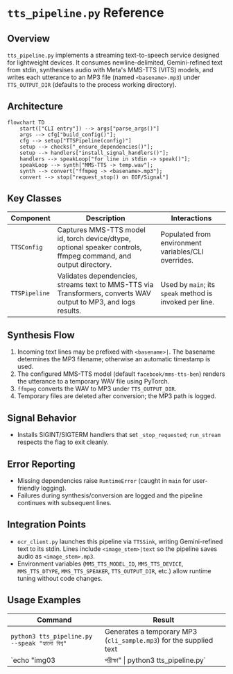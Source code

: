 # `tts_pipeline.py` Reference

## Overview

`tts_pipeline.py` implements a streaming text-to-speech service designed for lightweight devices. It consumes newline-delimited, Gemini-refined text from stdin, synthesises audio with Meta's MMS-TTS (VITS) models, and writes each utterance to an MP3 file (named `<basename>.mp3`) under `TTS_OUTPUT_DIR` (defaults to the process working directory).

## Architecture

```mermaid
flowchart TD
    start(["CLI entry"]) --> args["parse_args()"]
    args --> cfg["build_config()"]; 
    cfg --> setup["TTSPipeline(config)"]
    setup --> checks["_ensure_dependencies()"]; 
    setup --> handlers["install_signal_handlers()"]; 
    handlers --> speakLoop["for line in stdin -> speak()"]; 
    speakLoop --> synth["MMS-TTS -> temp.wav"];
    synth --> convert["ffmpeg -> <basename>.mp3"];
    convert --> stop["request_stop() on EOF/Signal"]
```

## Key Classes

| Component     | Description                                                                                                      | Interactions                                        |
| ------------- | ---------------------------------------------------------------------------------------------------------------- | --------------------------------------------------- |
| `TTSConfig`   | Captures MMS-TTS model id, torch device/dtype, optional speaker controls, ffmpeg command, and output directory. | Populated from environment variables/CLI overrides. |
| `TTSPipeline` | Validates dependencies, streams text to MMS-TTS via Transformers, converts WAV output to MP3, and logs results.  | Used by `main`; its `speak` method is invoked per line. |

## Synthesis Flow

1. Incoming text lines may be prefixed with `<basename>|`. The basename determines the MP3 filename; otherwise an automatic timestamp is used.
2. The configured MMS-TTS model (default `facebook/mms-tts-ben`) renders the utterance to a temporary WAV file using PyTorch.
3. `ffmpeg` converts the WAV to MP3 under `TTS_OUTPUT_DIR`.
4. Temporary files are deleted after conversion; the MP3 path is logged.

## Signal Behavior

- Installs SIGINT/SIGTERM handlers that set `_stop_requested`; `run_stream` respects the flag to exit cleanly.

## Error Reporting

- Missing dependencies raise `RuntimeError` (caught in `main` for user-friendly logging).
- Failures during synthesis/conversion are logged and the pipeline continues with subsequent lines.

## Integration Points

- `ocr_client.py` launches this pipeline via `TTSSink`, writing Gemini-refined text to its stdin. Lines include `<image_stem>|text` so the pipeline saves audio as `<image_stem>.mp3`.
- Environment variables (`MMS_TTS_MODEL_ID`, `MMS_TTS_DEVICE`, `MMS_TTS_DTYPE`, `MMS_TTS_SPEAKER`, `TTS_OUTPUT_DIR`, etc.) allow runtime tuning without code changes.

## Usage Examples

| Command                                            | Result                                                             |
| -------------------------------------------------- | ------------------------------------------------------------------ |
| `python3 tts_pipeline.py --speak "হ্যালো বিশ্ব"` | Generates a temporary MP3 (`cli_sample.mp3`) for the supplied text |
| `echo "img03|পরীক্ষা" \| python3 tts_pipeline.py` | Creates `img03.mp3` in the current (or configured) output folder. |
